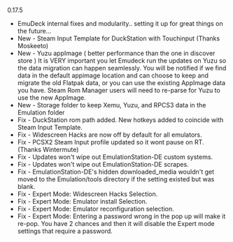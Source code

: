 0.17.5
- EmuDeck internal fixes and modularity.. setting it up for great things on the future...
- New - Steam Input Template for DuckStation with Touchinput (Thanks Moskeeto)
- New - Yuzu appImage ( better performance than the one in discover store )
        It is VERY important you let Emudeck run the updates on Yuzu so the 
        data migration can happen seamlessly. You will be notified if we 
        find data in the default appimage location and can choose to keep 
        and migrate the old Flatpak data, or you can use the existing AppImage data you have.
        Steam Rom Manager users will need to re-parse for Yuzu to use the new AppImage.
- New - Storage folder to keep Xemu, Yuzu, and RPCS3 data in the Emulation folder
- Fix - DuckStation rom path added. New hotkeys added to coincide with Steam Input Template.
- Fix - Widescreen Hacks are now off by default for all emulators. 
- Fix - PCSX2 Steam Input profile updated so it wont pause on RT. (Thanks Wintermute)
- Fix - Updates won't wipe out EmulationStation-DE custom systems.
- Fix - Updates won't wipe out EmulationStation-DE scrapes.
- Fix - EmulationStation-DE's hidden downloaded_media wouldn't get moved 
        to the Emulation/tools directory if the setting existed but was blank.
- Fix - Expert Mode: Widescreen Hacks Selection.
- Fix - Expert Mode: Emulator install Selection.
- Fix - Expert Mode: Emulator reconfiguration selection.
- Fix - Expert Mode: Entering a password wrong in the pop up will make it re-pop. 
        You have 2 chances and then it will disable the Expert mode settings that require a password.